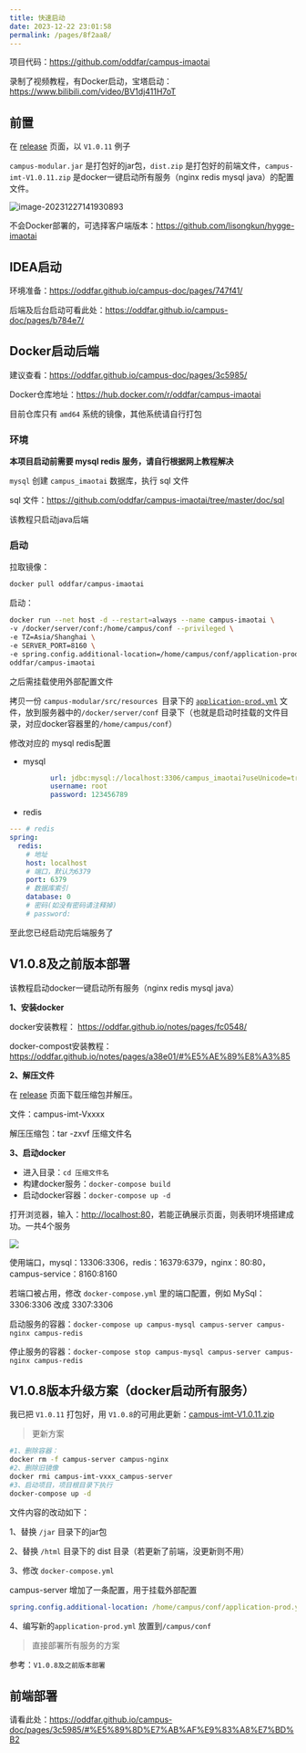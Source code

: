 ```yaml
---
title: 快速启动
date: 2023-12-22 23:01:58
permalink: /pages/8f2aa8/
---
```

项目代码：<https://github.com/oddfar/campus-imaotai>

录制了视频教程，有Docker启动，宝塔启动：<https://www.bilibili.com/video/BV1dj411H7oT>

## 前置

在 [release](https://github.com/oddfar/campus-imaotai/releases) 页面，以 `V1.0.11` 例子

`campus-modular.jar` 是打包好的jar包，`dist.zip` 是打包好的前端文件，`campus-imt-V1.0.11.zip` 是docker一键启动所有服务（nginx redis mysql java）的配置文件。

![image-20231227141930893](https://gcore.jsdelivr.net/gh/oddfar/static/campus/doc-imaotai/05.%E5%BF%AB%E9%80%9F%E5%90%AF%E5%8A%A8.assets/image-20231227141930893.png)

不会Docker部署的，可选择客户端版本：https://github.com/lisongkun/hygge-imaotai

## IDEA启动

环境准备：<https://oddfar.github.io/campus-doc/pages/747f41/>

后端及后台启动可看此处：<https://oddfar.github.io/campus-doc/pages/b784e7/>

## Docker启动后端

建议查看：<https://oddfar.github.io/campus-doc/pages/3c5985/>

Docker仓库地址：<https://hub.docker.com/r/oddfar/campus-imaotai>

目前仓库只有 `amd64` 系统的镜像，其他系统请自行打包

### 环境

**本项目启动前需要 mysql redis 服务，请自行根据网上教程解决**

`mysql` 创建 `campus_imaotai` 数据库，执行 sql 文件

sql 文件：<https://github.com/oddfar/campus-imaotai/tree/master/doc/sql>

该教程只启动java后端

### 启动

拉取镜像：

```sh
docker pull oddfar/campus-imaotai
```

启动：

```sh
docker run --net host -d --restart=always --name campus-imaotai \
-v /docker/server/conf:/home/campus/conf --privileged \
-e TZ=Asia/Shanghai \
-e SERVER_PORT=8160 \
-e spring.config.additional-location=/home/campus/conf/application-prod.yml \
oddfar/campus-imaotai
```

之后需挂载使用外部配置文件

拷贝一份 `campus-modular/src/resources `目录下的 [ `application-prod.yml`](https://github.com/oddfar/campus-imaotai/blob/master/campus-modular/src/main/resources/application-prod.yml) 文件，放到服务器中的`/docker/server/conf` 目录下（也就是启动时挂载的文件目录，对应docker容器里的`/home/campus/conf`）

修改对应的 mysql redis配置

- mysql

```yml
          url: jdbc:mysql://localhost:3306/campus_imaotai?useUnicode=true&characterEncoding=utf8&zeroDateTimeBehavior=convertToNull&useSSL=true&serverTimezone=GMT%2B8&autoReconnect=true&rewriteBatchedStatements=true&allowPublicKeyRetrieval=true
          username: root
          password: 123456789
```

- redis

```yml
--- # redis
spring:
  redis:
    # 地址
    host: localhost
    # 端口，默认为6379
    port: 6379
    # 数据库索引
    database: 0
    # 密码(如没有密码请注释掉)
    # password:
```

至此您已经启动完后端服务了



## V1.0.8及之前版本部署

该教程启动docker一键启动所有服务（nginx redis mysql java）

**1、安装docker**

docker安装教程： https://oddfar.github.io/notes/pages/fc0548/

docker-compost安装教程：https://oddfar.github.io/notes/pages/a38e01/#%E5%AE%89%E8%A3%85

**2、解压文件**

在 [release](https://github.com/oddfar/campus-imaotai/releases) 页面下载压缩包并解压。

文件：campus-imt-Vxxxx

解压压缩包：tar -zxvf 压缩文件名

**3、启动docker**

- 进入目录：`cd 压缩文件名`
- 构建docker服务：`docker-compose build`
- 启动docker容器：`docker-compose up -d`

打开浏览器，输入：[http://localhost:80](http://localhost/)，若能正确展示页面，则表明环境搭建成功。一共4个服务

![](https://gcore.jsdelivr.net/gh/oddfar/campus-imaotai/.github/be983240837a2d5deb082157e4772d0f.png)

使用端口，mysql：13306:3306，redis：16379:6379，nginx：80:80，campus-service：8160:8160

若端口被占用，修改 `docker-compose.yml` 里的端口配置，例如 MySql：3306:3306 改成 3307:3306

启动服务的容器：`docker-compose up campus-mysql campus-server campus-nginx campus-redis`

停止服务的容器：`docker-compose stop campus-mysql campus-server campus-nginx campus-redis`



## V1.0.8版本升级方案（docker启动所有服务）

我已把 `V1.0.11` 打包好，用 `V1.0.8`的可用此更新：[campus-imt-V1.0.11.zip](https://github.com/oddfar/campus-imaotai/releases/download/V1.0.11/campus-imt-V1.0.11.zip)

> 更新方案

```sh
#1、删除容器：
docker rm -f campus-server campus-nginx
#2、删除旧镜像
docker rmi campus-imt-vxxx_campus-server
#3、启动项目，项目根目录下执行
docker-compose up -d
```

文件内容的改动如下：

1、替换 `/jar` 目录下的jar包

2、替换 `/html` 目录下的 dist 目录（若更新了前端，没更新则不用）

3、修改 `docker-compose.yml`

campus-server 增加了一条配置，用于挂载外部配置

```yaml
spring.config.additional-location: /home/campus/conf/application-prod.yml
```

4、编写新的`application-prod.yml` 放置到`/campus/conf`

> 直接部署所有服务的方案

参考：`V1.0.8及之前版本部署`

## 前端部署

请看此处：<https://oddfar.github.io/campus-doc/pages/3c5985/#%E5%89%8D%E7%AB%AF%E9%83%A8%E7%BD%B2>

